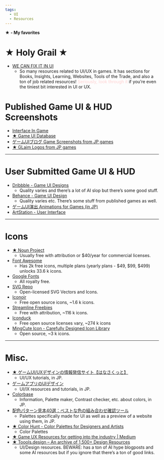 ```yaml
---
tags:
  - UI
  - Resources
---
```

**★ - My favorites**

# ★ Holy Grail ★
- [WE CAN FIX IT IN UI](https://wcfiiui.notion.site/WE-CAN-FIX-IT-IN-UI-5f2712f7096643829b9b8ed14325d38c)
	- So many resources related to UI/UX in games. It has sections for Books, Insights, Learning, Websites, Tools of the Trade, and also a ton of job related resources! <font color="#ffd1d1">Seriously, look through it</font> if you’re even the tiniest bit interested in UI or UX.

# Published Game UI & HUD Screenshots

- [Interface In Game](https://interfaceingame.com/)
- [★ Game UI Database](https://www.gameuidatabase.com/)
- [ゲームUIブログ Game Screenshots from JP games](https://gameui.matme.info/blog/)
- [★ GLaim Logos from JP games](http://glaim.tkmweb.info/)

<hr>

# User Submitted Game UI & HUD

- [Dribbble - Game UI Designs](https://dribbble.com/tags/game-ui#)
	- Quality varies and there’s a lot of AI slop but there’s some good stuff.
- [Behance - Game UI Design](https://www.behance.net/search/projects/game%20design%20?field=ui/ux)
	- Quality varies etc. There’s some stuff from published games as well.
- [ゲームUI演出 Animations for Games (in JP)](https://gameanimation.info/)
- [ArtStation - User Interface](https://www.artstation.com/channels/user_interface?sort_by=trending&dimension=all)

<hr>

# Icons

- [★ Noun Project](https://thenounproject.com/)
	- Usually free with attribution or $40/year for commercial licenses. 
- [Font Awesome](https://fontawesome.com/icons)
	- Has 2k free icons, multiple plans (yearly plans - $49, $99, $499) unlocks 33.6 k icons.
- [Google Fonts](https://fonts.google.com/icons)
	- All royalty free.
- [SVG Repo](https://www.svgrepo.com/)
	- Open-licensed SVG Vectors and Icons.
- [Iconoir](https://iconoir.com/)
	- Free open source icons, ~1.6 k icons.
- [Streamline Freebies](https://www.streamlinehq.com/freebies)
	- Free with attribution, ~116 k icons.
- [Iconduck](https://iconduck.com/)
	- Free open source licenses vary, ~274 k icons
- [MingCute Icon - Carefully Designed Icon Library](https://www.mingcute.com/)
	- Open source, ~3 k icons.

<hr>

# Misc.

- [★ ゲームUI/UXデザインの情報発信サイト【はなさくっと】](https://hanasaqutto.com/)
    - UI/UX tutorials, in JP.
- [ゲームアプリのUIデザイン](https://appgameui.hatenablog.com/)
	- UI/IX resources and tutorials, in JP.
- [Colorbase](https://colorbase.app/ja)
	- Information, Palette maker, Contrast checker, etc. about colors, in JP.
- [配色パターン見本40選：ベストな色の組み合わせ確認ツール](https://saruwakakun.com/design/gallery/palette#google_vignette)
	- Palettes specifically made for UI as well as a preview of a website using them, in JP.
- [★ Color Hunt - Color Palettes for Designers and Artists](https://colorhunt.co/)
	- Color Palettes
- [★ Game UX Resources for getting into the industry | Medium](https://medium.com/design-bootcamp/game-ux-resources-for-getting-into-the-industry-29350545017d)
- [★ Toools.design – An archive of 1,500+ Design Resources](https://www.toools.design/)
	- UI/Design resources. BEWARE: has a ton of AI hype blogposts and some AI resources but if you ignore that there’s a ton of good links.
